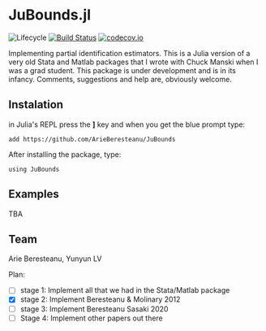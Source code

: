 # JuBounds.jl

![Lifecycle](https://img.shields.io/badge/lifecycle-experimental-orange.svg)<!--
![Lifecycle](https://img.shields.io/badge/lifecycle-maturing-blue.svg)
![Lifecycle](https://img.shields.io/badge/lifecycle-stable-green.svg)
![Lifecycle](https://img.shields.io/badge/lifecycle-retired-orange.svg)
![Lifecycle](https://img.shields.io/badge/lifecycle-archived-red.svg)
![Lifecycle](https://img.shields.io/badge/lifecycle-dormant-blue.svg) -->
[![Build Status](https://travis-ci.com/ArieBeresteanu/Bounds.jl.svg?branch=master)](https://travis-ci.com/ArieBeresteanu/Bounds.jl)
[![codecov.io](http://codecov.io/github/ArieBeresteanu/Bounds.jl/coverage.svg?branch=master)](http://codecov.io/github/ArieBeresteanu/Bounds.jl?branch=master)
<!--
[![Documentation](https://img.shields.io/badge/docs-stable-blue.svg)](https://ArieBeresteanu.github.io/Bounds.jl/stable)
[![Documentation](https://img.shields.io/badge/docs-master-blue.svg)](https://ArieBeresteanu.github.io/Bounds.jl/dev)
-->

Implementing partial identification estimators. This is a Julia version of a very old Stata and Matlab packages that I wrote with Chuck Manski when I was a grad student. This package is under development and is in its infancy. Comments, suggestions and help are, obviously welcome.

## Instalation
in Julia's REPL press the **]** key and when you get the blue prompt type:
```
add https://github.com/ArieBeresteanu/JuBounds
```
After installing the package, type:
```
using JuBounds
```

## Examples
TBA

## Team
Arie Beresteanu, Yunyun LV

Plan:
- [ ] stage 1: Implement all that we had in the Stata/Matlab package
- [X] stage 2: Implement Beresteanu & Molinary 2012
- [ ] stage 3: Implement Beresteanu Sasaki 2020
- [ ] Stage 4: Implement other papers out there
